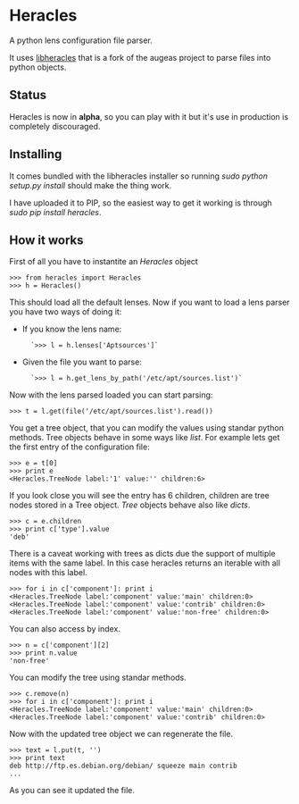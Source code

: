 Heracles
========

A python lens configuration file parser.

It uses [libheracles](https://github.com/llou/libheracles) that is a fork of the 
augeas project to parse files into python objects.

Status
------

Heracles is now in **alpha**, so you can play with it but it's use in production
is completely discouraged.

Installing
----------

It comes bundled with the libheracles installer so running *sudo 
python setup.py install* should make the thing work.

I have uploaded it to PIP, so the easiest way to get it working
is through *sudo pip install heracles*.

How it works
------------

First of all you have to instantite an *Heracles* object
```
>>> from heracles import Heracles
>>> h = Heracles()
```

This should load all the default lenses. Now if you want to load a 
lens parser you have two ways of doing it:

* If you know the lens name:

        `>>> l = h.lenses['Aptsources']`

* Given the file you want to parse:

        `>>> l = h.get_lens_by_path('/etc/apt/sources.list')`

Now with the lens parsed loaded you can start parsing:

`>>> t = l.get(file('/etc/apt/sources.list').read())`

You get a tree object, that you can modify the values using 
standar python methods. Tree objects behave in some ways like *list*.
For example lets get the first entry of the configuration file:

```
>>> e = t[0]
>>> print e
<Heracles.TreeNode label:'1' value:'' children:6>
```

If you look close you will see the entry has 6 children, children
are tree nodes stored in a Tree object. *Tree* objects behave also like 
*dicts*.

```
>>> c = e.children
>>> print c['type'].value
'deb'
```

There is a caveat working with trees as dicts due the support of multiple
items with the same label. In this case heracles returns an iterable with
all nodes with this label.

```
>>> for i in c['component']: print i
<Heracles.TreeNode label:'component' value:'main' children:0>
<Heracles.TreeNode label:'component' value:'contrib' children:0>
<Heracles.TreeNode label:'component' value:'non-free' children:0>
```

You can also access by index.

```
>>> n = c['component'][2]
>>> print n.value
'non-free'
```

You can modify the tree using standar methods.

```
>>> c.remove(n)
>>> for i in c['component']: print i
<Heracles.TreeNode label:'component' value:'main' children:0>
<Heracles.TreeNode label:'component' value:'contrib' children:0>
```

Now with the updated tree object we can regenerate the file.

```
>>> text = l.put(t, '')
>>> print text
deb http://ftp.es.debian.org/debian/ squeeze main contrib
...
```

As you can see it updated the file.
